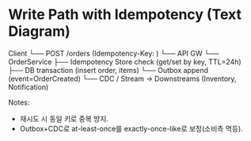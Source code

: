 # Write Path with Idempotency (Text Diagram)

Client
└── POST /orders  (Idempotency-Key: <uuid>)
└── API GW
└── OrderService
├── Idempotency Store check (get/set by key, TTL=24h)
├── DB transaction (insert order, items)
└── Outbox append (event=OrderCreated)
└── CDC / Stream -> Downstreams (Inventory, Notification)

Notes:
- 재시도 시 동일 키로 중복 방지.
- Outbox+CDC로 at-least-once를 exactly-once-like로 보정(소비측 멱등).
